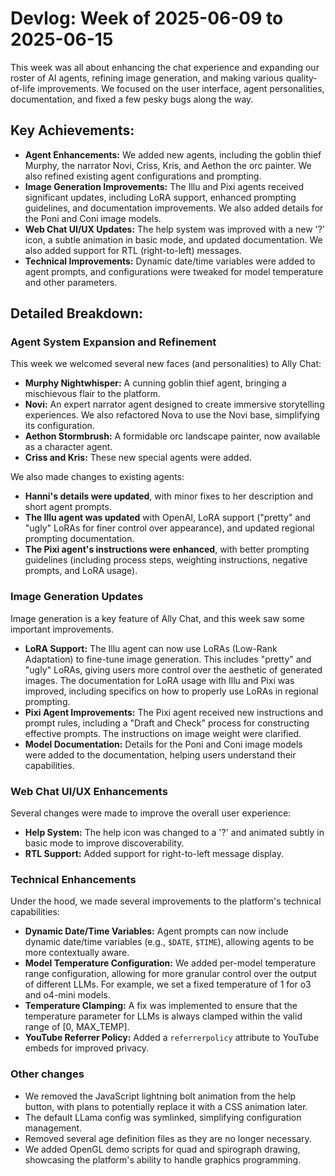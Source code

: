 # Devlog: Week of 2025-06-09 to 2025-06-15

This week was all about enhancing the chat experience and expanding our roster of AI agents, refining image generation, and making various quality-of-life improvements. We focused on the user interface, agent personalities, documentation, and fixed a few pesky bugs along the way.

## Key Achievements:

*   **Agent Enhancements:** We added new agents, including the goblin thief Murphy, the narrator Novi, Criss, Kris, and Aethon the orc painter. We also refined existing agent configurations and prompting.
*   **Image Generation Improvements:** The Illu and Pixi agents received significant updates, including LoRA support, enhanced prompting guidelines, and documentation improvements. We also added details for the Poni and Coni image models.
*   **Web Chat UI/UX Updates:** The help system was improved with a new '?' icon, a subtle animation in basic mode, and updated documentation. We also added support for RTL (right-to-left) messages.
*   **Technical Improvements:** Dynamic date/time variables were added to agent prompts, and configurations were tweaked for model temperature and other parameters.

## Detailed Breakdown:

### Agent System Expansion and Refinement

This week we welcomed several new faces (and personalities) to Ally Chat:

*   **Murphy Nightwhisper:** A cunning goblin thief agent, bringing a mischievous flair to the platform.
*   **Novi:** An expert narrator agent designed to create immersive storytelling experiences. We also refactored Nova to use the Novi base, simplifying its configuration.
*   **Aethon Stormbrush:** A formidable orc landscape painter, now available as a character agent.
*   **Criss and Kris:** These new special agents were added.

We also made changes to existing agents:

*   **Hanni's details were updated**, with minor fixes to her description and short agent prompts.
*   **The Illu agent was updated** with OpenAI, LoRA support ("pretty" and "ugly" LoRAs for finer control over appearance), and updated regional prompting documentation.
*   **The Pixi agent's instructions were enhanced**, with better prompting guidelines (including process steps, weighting instructions, negative prompts, and LoRA usage).

### Image Generation Updates

Image generation is a key feature of Ally Chat, and this week saw some important improvements.

*   **LoRA Support:** The Illu agent can now use LoRAs (Low-Rank Adaptation) to fine-tune image generation. This includes "pretty" and "ugly" LoRAs, giving users more control over the aesthetic of generated images. The documentation for LoRA usage with Illu and Pixi was improved, including specifics on how to properly use LoRAs in regional prompting.
*   **Pixi Agent Improvements:** The Pixi agent received new instructions and prompt rules, including a "Draft and Check" process for constructing effective prompts. The instructions on image weight were clarified.
*   **Model Documentation:** Details for the Poni and Coni image models were added to the documentation, helping users understand their capabilities.

### Web Chat UI/UX Enhancements

Several changes were made to improve the overall user experience:

*   **Help System:** The help icon was changed to a '?' and animated subtly in basic mode to improve discoverability.
*   **RTL Support:** Added support for right-to-left message display.

### Technical Enhancements

Under the hood, we made several improvements to the platform's technical capabilities:

*   **Dynamic Date/Time Variables:** Agent prompts can now include dynamic date/time variables (e.g., `$DATE`, `$TIME`), allowing agents to be more contextually aware.
*   **Model Temperature Configuration:** We added per-model temperature range configuration, allowing for more granular control over the output of different LLMs. For example, we set a fixed temperature of 1 for o3 and o4-mini models.
*   **Temperature Clamping:** A fix was implemented to ensure that the temperature parameter for LLMs is always clamped within the valid range of \[0, MAX_TEMP].
*   **YouTube Referrer Policy:** Added a `referrerpolicy` attribute to YouTube embeds for improved privacy.

### Other changes

*   We removed the JavaScript lightning bolt animation from the help button, with plans to potentially replace it with a CSS animation later.
*   The default LLama config was symlinked, simplifying configuration management.
*   Removed several age definition files as they are no longer necessary.
*   We added OpenGL demo scripts for quad and spirograph drawing, showcasing the platform's ability to handle graphics programming.

